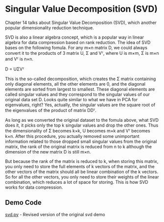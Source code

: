# Singular Value Decomposition (SVD)

Chapter 14 talks about Singular Value Decomposition (SVD), which another popular dimensionality reduction technique.

SVD is also a linear algebra concept, which is a popular way in linear algebra for data compression based on rank reduction. The idea of SVD bases on the following fomula. For any m&#00215;n matrix D, we could always convert it to the products of 3 matrix U, &#00931; and V&#07488;, where U is m&#00215;m, &#00931; is m&#00215;n and V&#07488; is n&#00215;n.

D = U&#00931;V&#07488;

This is the so-called decomposition, which creates the &#00931; matrix containing only diagonal elements, all the other elements are 0, and the diagonal elements are sorted from largest to smallest. These diagonal elements are called singular values
and they correspond to the singular values of our original data set D. Looks quite similar to what we have in PCA for eigenvalues, right? Yes, actually, the singular values are the square root of the eigenvalues
of the product of matrix DD&#07488;.

As long as we converted the original dataset to the fomula above, what SVD does it, it picks only the top k singular values and drop the other ones. Thus the dimensionality of &#00931; becomes k&#00215;k, U becomes m&#00215;k and V&#07488; becomes k&#00215;n. After this procedure, you actually removed some unimportant information related to those dropped small singular values from the original matrix, the rank of the original matrix is reduced from n to k although the dimension of the new matrix D is still m&#00215;n.

But because the rank of the matrix is reduced to k, when storing this matrix, you only need to store the full elements of k vectors of the matrix, and the other vectors of the matrix should all be linear combination of the k vectors. So for all the other vectors, you only need to store their weights of the linear combination, which reduces a lot of space for storing. This is how SVD works for data compression.

## Demo Code

[svd.py](svd.py) - Revised version of the original svd demo

